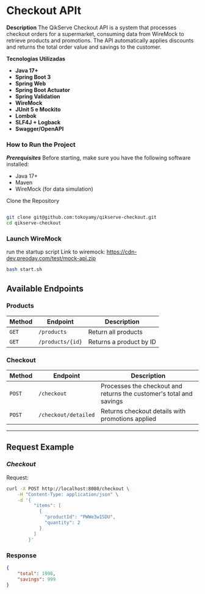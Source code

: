 # Checkout APIt

**Description**
The QikServe Checkout API is a system that processes checkout orders for a supermarket, consuming data from WireMock to retrieve products and promotions. The API automatically applies discounts and returns the total order value and savings to the customer.

**Tecnologias Utilizadas**

- **Java 17+**
- **Spring Boot 3**
- **Spring Web**
- **Spring Boot Actuator**
- **Spring Validation**
- **WireMock**
- **JUnit 5 e Mockito**
- **Lombok**
- **SLF4J + Logback**
- **Swagger/OpenAPI**

### How to Run the Project

***Prerequisites***
Before starting, make sure you have the following software installed:

- Java 17+
- Maven
- WireMock (for data simulation)

Clone the Repository

```bash

git clone git@github.com:tokoyamy/qikserve-checkout.git
cd qikserve-checkout

```

### Launch WireMock

run the startup script
Link to wiremock: https://cdn-dev.preoday.com/test/mock-api.zip

```bash
bash start.sh

```

## Available Endpoints

### Products

| Method | Endpoint | Description |
| --- | --- | --- |
| `GET` | `/products` | Return all products |
| `GET` | `/products/{id}` | Returns a product by ID |

### **Checkout**

| Method | Endpoint | Description |
| --- | --- | --- |
| `POST` | `/checkout` | Processes the checkout and returns the customer's total and savings |
| `POST` | `/checkout/detailed` | Returns checkout details with promotions applied |

---

## Request Example

### ***Checkout***

Request:

```bash
curl -X POST http://localhost:8080/checkout \
    -H "Content-Type: application/json" \
    -d '{
          "items": [
            {
              "productId": "PWWe3w1SDU",
              "quantity": 2
            }
          ]
        }'

```

### **Response**

```json
{
    "total": 1998,
    "savings": 999
}

```
